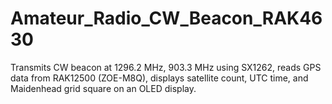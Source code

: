 # Amateur_Radio_CW_Beacon_RAK4630
Transmits CW beacon at 1296.2 MHz, 903.3 MHz using SX1262, reads GPS data from RAK12500 (ZOE-M8Q), displays satellite count, UTC time, and Maidenhead grid square on an OLED display.
